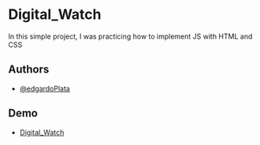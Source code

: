 # Digital_Watch
In this simple project, I was practicing how to implement JS with HTML and CSS


## Authors

- [@edgardoPlata](https://github.com/edgardoPlata)

## Demo

- [Digital_Watch](https://edgardoplata.github.io/Digital_Watch/)
